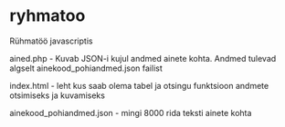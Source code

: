 # ryhmatoo
Rühmatöö javascriptis

ained.php - Kuvab JSON-i kujul andmed ainete kohta. Andmed tulevad algselt ainekood_pohiandmed.json failist

index.html - leht kus saab olema tabel ja otsingu funktsioon andmete otsimiseks ja kuvamiseks

ainekood_pohiandmed.json - mingi 8000 rida teksti ainete kohta
